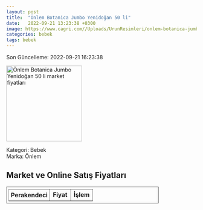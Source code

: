 ```yaml
---
layout: post
title:  "Önlem Botanica Jumbo Yenidoğan 50 li"
date:   2022-09-21 13:23:38 +0300
image: https://www.cagri.com//Uploads/UrunResimleri/onlem-botanica-jumbo-yenidogan-50-li-c53a3f.jpg
categories: bebek
tags: bebek
---
```


Son Güncelleme: 2022-09-21 16:23:38

<img src="https://www.cagri.com//Uploads/UrunResimleri/onlem-botanica-jumbo-yenidogan-50-li-c53a3f.jpg" width="200" alt="Önlem Botanica Jumbo Yenidoğan 50 li market fiyatları" />

Kategori: Bebek
<br />
Marka: Önlem

<h2>Market ve Online Satış Fiyatları</h2>

<table border="1" style="padding: 5px;width:80%;">
  <tr>
    <td style="padding: 5px;"><strong>Perakendeci</strong></td>
    <td><strong>Fiyat</strong></td>
    <td><strong>İşlem</strong></td>
  </tr>
  
</table>
